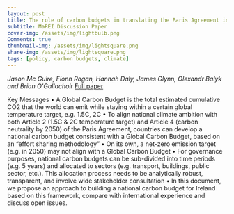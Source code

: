 ```yaml
---
layout: post
title: The role of carbon budgets in translating the Paris Agreement into national climate policy
subtitle: MaREI Discussion Paper
cover-img: /assets/img/lightbulb.png
Comments: true
thumbnail-img: /assets/img/lightsquare.png
share-img: /assets/img/lightsquare.png
tags: [policy, carbon budgets, climate]
---
```

*Jason Mc Guire, Fionn Rogan, Hannah Daly, James Glynn, Olexandr Balyk and Brian O'Gallachoir*
[Full paper](https://www.marei.ie/wp-content/uploads/2020/09/Discussion-Paper_The-role-of-carbon-budgets-in-translating-the-Paris-Agreement-into-national-climate-policy.pdf)

Key Messages
• A Global Carbon Budget is the total estimated cumulative CO2 that the world can emit while staying within a certain global temperature target, e.g. 1.5C, 2C
• To align national climate ambition with both Article 2 (1.5C & 2C temperature target) and Article 4 (carbon neutrality by 2050) of the Paris Agreement, countries can develop a national carbon budget consistent with a Global Carbon Budget, based on an “effort sharing methodology”
• On its own, a net-zero emission target (e.g. in 2050) may not align with a Global Carbon Budget
• For governance purposes, national carbon budgets can be sub-divided into time periods (e.g. 5 years) and allocated to sectors (e.g. transport, buildings, public sector, etc.). This allocation process needs to be analytically robust, transparent, and involve wide stakeholder consultation
• In this document, we propose an approach to building a national carbon budget for Ireland based on this framework, compare with international experience and discuss open issues.
